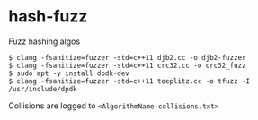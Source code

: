 # hash-fuzz
Fuzz hashing algos

```
$ clang -fsanitize=fuzzer -std=c++11 djb2.cc -o djb2-fuzzer
$ clang -fsanitize=fuzzer -std=c++11 crc32.cc -o crc32_fuzz
$ sudo apt -y install dpdk-dev
$ clang -fsanitize=fuzzer -std=c++11 toeplitz.cc -o tfuzz -I /usr/include/dpdk
```

Collisions are logged to `<AlgorithmName-collisions.txt>`
